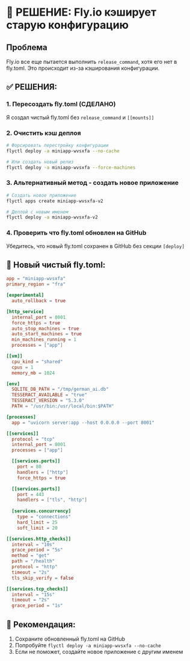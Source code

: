 # 🚨 РЕШЕНИЕ: Fly.io кэширует старую конфигурацию

## Проблема
Fly.io все еще пытается выполнить `release_command`, хотя его нет в fly.toml.
Это происходит из-за кэширования конфигурации.

## ✅ РЕШЕНИЯ:

### 1. Пересоздать fly.toml (СДЕЛАНО)
Я создал чистый fly.toml без `release_command` и `[[mounts]]`

### 2. Очистить кэш деплоя
```bash
# Форсировать перестройку конфигурации
flyctl deploy -a miniapp-wvsxfa --no-cache

# Или создать новый релиз
flyctl deploy -a miniapp-wvsxfa --force-machines
```

### 3. Альтернативный метод - создать новое приложение
```bash
# Создать новое приложение
flyctl apps create miniapp-wvsxfa-v2

# Деплой с новым именем
flyctl deploy -a miniapp-wvsxfa-v2
```

### 4. Проверить что fly.toml обновлен на GitHub
Убедитесь, что новый fly.toml сохранен в GitHub без секции `[deploy]`

## 🔧 Новый чистый fly.toml:
```toml
app = "miniapp-wvsxfa"
primary_region = "fra"

[experimental]
  auto_rollback = true

[http_service]
  internal_port = 8001
  force_https = true
  auto_stop_machines = true
  auto_start_machines = true
  min_machines_running = 1
  processes = ["app"]

[[vm]]
  cpu_kind = "shared"
  cpus = 1
  memory_mb = 1024

[env]
  SQLITE_DB_PATH = "/tmp/german_ai.db"
  TESSERACT_AVAILABLE = "true"
  TESSERACT_VERSION = "5.3.0"
  PATH = "/usr/bin:/usr/local/bin:$PATH"

[processes]
  app = "uvicorn server:app --host 0.0.0.0 --port 8001"

[[services]]
  protocol = "tcp"
  internal_port = 8001
  processes = ["app"]

  [[services.ports]]
    port = 80
    handlers = ["http"]
    force_https = true

  [[services.ports]]
    port = 443
    handlers = ["tls", "http"]
  
  [services.concurrency]
    type = "connections"
    hard_limit = 25
    soft_limit = 20

[[services.http_checks]]
  interval = "10s"
  grace_period = "5s"
  method = "get"
  path = "/health"
  protocol = "http"
  timeout = "2s"
  tls_skip_verify = false

[[services.tcp_checks]]
  interval = "15s"
  timeout = "2s"
  grace_period = "1s"
```

## 🎯 Рекомендация:
1. Сохраните обновленный fly.toml на GitHub
2. Попробуйте `flyctl deploy -a miniapp-wvsxfa --no-cache`
3. Если не поможет, создайте новое приложение с другим именем